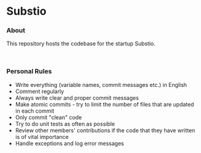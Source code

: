 # Substio

### About
This repository hosts the codebase for the startup Substio.

<br>

### Personal Rules

* Write everything (variable names, commit messages etc.) in English
* Comment regularly
* Always write clear and proper commit messages
* Make atomic commits - try to limit the number of files that are updated in each commit
* Only commit "clean" code
* Try to do unit tests as often as possible
* Review other members' contributions if the code that they have written is of vital importance
* Handle exceptions and log error messages